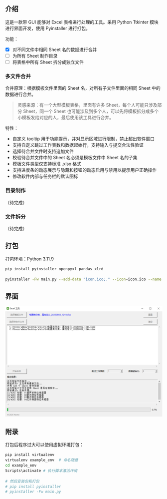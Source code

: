 ## 介绍

这是一款带 GUI 能够对 Excel 表格进行处理的工具。采用 Python Ttkinter 模块进行界面开发，使用 Pyinstaller 进行打包。

功能：

- [x] 对不同文件中相同 Sheet 名的数据进行合并
- [ ] 为所有 Sheet 制作目录
- [ ] 将表格中所有 Sheet 拆分成独立文件

### 多文件合并

合并原理：根据模板文件里面的 Sheet 名，对所有子文件里面的相同 Sheet 中的数据进行合并。

> 灵感来源：有一个大型模板表格，里面有许多 Sheet，每个人可能只涉及部分 Sheet，同一个 Sheet 也可能涉及到多个人，可以先将模板拆分成多个小模板发给对应的人，最后使用该工具进行合并。

特性：
- 自定义 tooltip 用于功能提示，并对显示区域进行限制，禁止超出软件窗口
- 支持自定义跳过工作表数和数据起始行，支持输入与提交合法性验证
- 选择待合并文件时支持追加文件
- 校验待合并文件中的 Sheet 名必须是模板文件中 Sheet 名的子集
- 模板文件类型仅支持标准 .xlsx 格式
- 支持进度条的动态展示与隐藏和按钮的动态启用与禁用以提示用户正确操作
- 修改软件内部与任务栏的默认图标

### 目录制作

（待完成）

### 文件拆分

（待完成）

## 打包

打包环境：Python 3.11.9

```bash
pip install pyinstaller openpyxl pandas xlrd

pyinstaller -Fw main.py --add-data "icon.ico;." --icon=icon.ico --name ExcelApp
```


## 界面

![ExcelMerge](./img/ExcelMerge.png)

## 附录

打包后程序过大可以使用虚拟环境打包：

```bash
pip install virtualenv
virtualenv example_env  # 命名随意
cd example_env
Scripts\activate # 执行脚本激活环境

# 然后安装包和打包
# pip install pyinstaller
# pyinstaller -Fw main.py
```